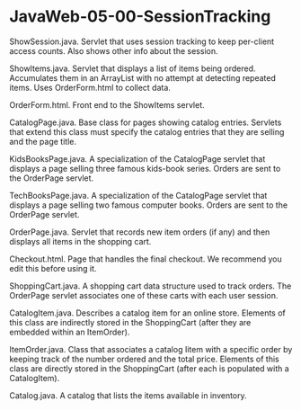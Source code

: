 # JavaWeb-05-00-SessionTracking


ShowSession.java. Servlet that uses session tracking to keep per-client access counts. Also shows other info about the session.

ShowItems.java. Servlet that displays a list of items being ordered. Accumulates them in an ArrayList with no attempt at detecting repeated items. Uses OrderForm.html to collect data.

OrderForm.html. Front end to the ShowItems servlet.

CatalogPage.java. Base class for pages showing catalog entries. Servlets that extend this class must specify the catalog entries that they are selling and the page title.

KidsBooksPage.java. A specialization of the CatalogPage servlet that displays a page selling three famous kids-book series. Orders are sent to the OrderPage servlet.

TechBooksPage.java. A specialization of the CatalogPage servlet that displays a page selling two famous computer books. Orders are sent to the OrderPage servlet.

OrderPage.java. Servlet that records new item orders (if any) and then displays all items in the shopping cart.

Checkout.html. Page that handles the final checkout. We recommend you edit this before using it.

ShoppingCart.java. A shopping cart data structure used to track orders. The OrderPage servlet associates one of these carts with each user session.

CatalogItem.java. Describes a catalog item for an online store. Elements of this class are indirectly stored in the ShoppingCart (after they are embedded within an ItemOrder).

ItemOrder.java. Class that associates a catalog Iitem with a specific order by keeping track of the number ordered and the total price. Elements of this class are directly stored in the ShoppingCart (after each is populated with a CatalogItem).

Catalog.java. A catalog that lists the items available in inventory.
